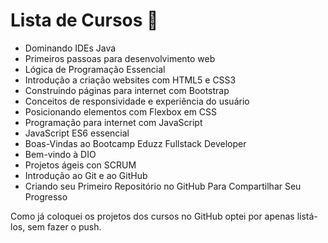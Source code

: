 # Lista de Cursos :blue_book:

- Dominando IDEs Java
- Primeiros passoas para desenvolvimento web
- Lógica de Programação Essencial
- Introdução a criação websites com HTML5 e CSS3
- Construindo páginas para internet com Bootstrap
- Conceitos de responsividade e experiência do usuário
- Posicionando elementos com Flexbox em CSS
- Programação para internet com JavaScript 
- JavaScript ES6 essencial
- Boas-Vindas ao Bootcamp Eduzz Fullstack Developer
- Bem-vindo à DIO 
- Projetos ágeis con SCRUM
- Introdução ao Git e ao GitHub
- Criando seu Primeiro Repositório no GitHub Para Compartilhar Seu Progresso

Como já coloquei os projetos dos cursos no GitHub optei por apenas listá-los, sem fazer o push.